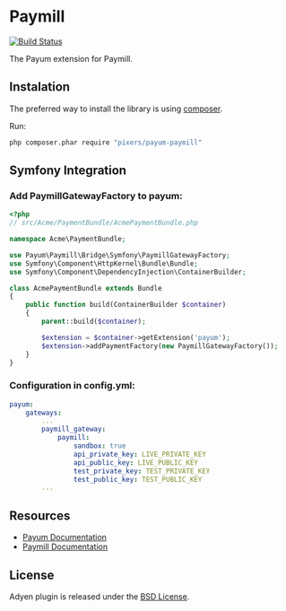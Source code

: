 # Paymill

[![Build Status](https://travis-ci.org/pixers/payum-paymill.png?branch=master)](https://travis-ci.org/pixers/payum-paymill)

The Payum extension for Paymill.

## Instalation

The preferred way to install the library is using [composer](http://getcomposer.org/).

Run:

```bash
php composer.phar require "pixers/payum-paymill"
```

## Symfony Integration

### Add PaymillGatewayFactory to payum:
```php
<?php
// src/Acme/PaymentBundle/AcmePaymentBundle.php

namespace Acme\PaymentBundle;

use Payum\Paymill\Bridge\Symfony\PaymillGatewayFactory;
use Symfony\Component\HttpKernel\Bundle\Bundle;
use Symfony\Component\DependencyInjection\ContainerBuilder;

class AcmePaymentBundle extends Bundle
{
    public function build(ContainerBuilder $container)
    {
        parent::build($container);

        $extension = $container->getExtension('payum');
        $extension->addPaymentFactory(new PaymillGatewayFactory());
    }
}
```

### Configuration in config.yml:

```yaml
payum:
    gateways:
        ...
        paymill_gateway:
            paymill:
                sandbox: true
                api_private_key: LIVE_PRIVATE_KEY
                api_public_key: LIVE_PUBLIC_KEY
                test_private_key: TEST_PRIVATE_KEY
                test_public_key: TEST_PUBLIC_KEY
        ...
```

## Resources

* [Payum Documentation](http://payum.org/doc)
* [Paymill Documentation](https://developers.paymill.com/)

## License

Adyen plugin is released under the [BSD License](LICENSE).

